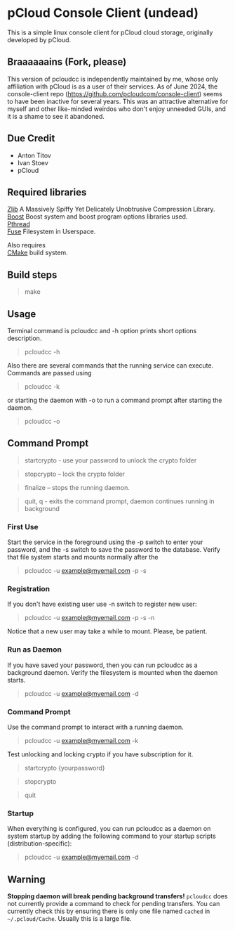 # pCloud Console Client (undead)

This is a simple linux console client for pCloud cloud storage, originally developed by pCloud.

## Braaaaaains (Fork, please)

This version of pcloudcc is independently maintained by me, whose only affiliation with pCloud is as a user of their services. As of June 2024, the console-client repo (https://github.com/pcloudcom/console-client) seems to have been inactive for several years. This was an attractive alternative for myself and other like-minded weirdos who don't enjoy unneeded GUIs, and it is a shame to see it abandoned.

## Due Credit
- Anton Titov
- Ivan Stoev
- pCloud

## Required libraries 
[Zlib](http://zlib.net/)  A Massively Spiffy Yet Delicately Unobtrusive Compression Library.  
[Boost](http://www.boost.org/) Boost system and boost program options libraries used.  
[Pthread](http://www.gnu.org/)   
[Fuse](https://github.com/libfuse/libfuse) Filesystem in Userspace.  
  
Also requires   
[CMake](https://cmake.org/) build system.  


## Build steps

> make

## Usage
Terminal command is pcloudcc and -h option prints short options description.
> pcloudcc -h

Also there are several commands that the running service can execute. Commands are passed using 
> pcloudcc -k 

or starting the daemon with -o to run a command prompt after starting the daemon.
> pcloudcc -o

## Command Prompt

> startcrypto <crypto pass> - use your password to unlock the crypto folder

> stopcrypto – lock the crypto folder

> finalize – stops the running daemon.

> quit, q  - exits the command prompt, daemon continues running in background

### First Use

Start the service in the foreground using the -p switch to enter your
password, and the -s switch to save the password to the
database. Verify that file system starts and mounts normally after the

> pcloudcc -u example@myemail.com -p -s


### Registration

If you don't have existing user use -n switch to register new user:

> pcloudcc -u example@myemail.com -p -s -n

Notice that a new user may take a while to mount. Please, be patient.

### Run as Daemon

If you have saved your password, then you can run pcloudcc as a
background daemon. Verify the filesystem is mounted when the daemon
starts.

> pcloudcc -u example@myemail.com -d

### Command Prompt

Use the command prompt to interact with a running daemon.

> pcloudcc -u example@myemail.com -k

Test unlocking and locking crypto if you have subscription for it.

> startcrypto {yourpassword}

> stopcrypto

> quit

### Startup

When everything is configured, you can run pcloudcc as a daemon on
system startup by adding the following command to your startup scripts
(distribution-specific):

> pcloudcc -u example@myemail.com -d

## Warning

**Stopping daemon will break pending background transfers!**
`pcloudcc` does not currently provide a command to check for pending
transfers. You can currently check this by ensuring there is only one
file named `cached` in `~/.pcloud/Cache`. Usually this is a large
file.

